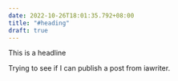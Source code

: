 ```yaml
---
date: 2022-10-26T18:01:35.792+08:00
title: "#heading"
draft: true
---
```

This is a headline

Trying to see if I can publish a post from iawriter.
